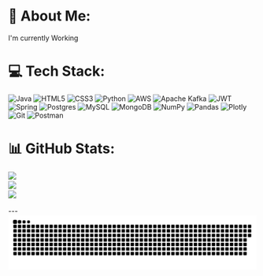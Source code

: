 # 💫 About Me:
I'm currently Working


# 💻 Tech Stack:
![Java](https://img.shields.io/badge/java-%23ED8B00.svg?style=for-the-badge&logo=openjdk&logoColor=white) ![HTML5](https://img.shields.io/badge/html5-%23E34F26.svg?style=for-the-badge&logo=html5&logoColor=white) ![CSS3](https://img.shields.io/badge/css3-%231572B6.svg?style=for-the-badge&logo=css3&logoColor=white) ![Python](https://img.shields.io/badge/python-3670A0?style=for-the-badge&logo=python&logoColor=ffdd54) ![AWS](https://img.shields.io/badge/AWS-%23FF9900.svg?style=for-the-badge&logo=amazon-aws&logoColor=white) ![Apache Kafka](https://img.shields.io/badge/Apache%20Kafka-000?style=for-the-badge&logo=apachekafka) ![JWT](https://img.shields.io/badge/JWT-black?style=for-the-badge&logo=JSON%20web%20tokens) ![Spring](https://img.shields.io/badge/spring-%236DB33F.svg?style=for-the-badge&logo=spring&logoColor=white) ![Postgres](https://img.shields.io/badge/postgres-%23316192.svg?style=for-the-badge&logo=postgresql&logoColor=white) ![MySQL](https://img.shields.io/badge/mysql-4479A1.svg?style=for-the-badge&logo=mysql&logoColor=white) ![MongoDB](https://img.shields.io/badge/MongoDB-%234ea94b.svg?style=for-the-badge&logo=mongodb&logoColor=white) ![NumPy](https://img.shields.io/badge/numpy-%23013243.svg?style=for-the-badge&logo=numpy&logoColor=white) ![Pandas](https://img.shields.io/badge/pandas-%23150458.svg?style=for-the-badge&logo=pandas&logoColor=white) ![Plotly](https://img.shields.io/badge/Plotly-%233F4F75.svg?style=for-the-badge&logo=plotly&logoColor=white) ![Git](https://img.shields.io/badge/git-%23F05033.svg?style=for-the-badge&logo=git&logoColor=white) ![Postman](https://img.shields.io/badge/Postman-FF6C37?style=for-the-badge&logo=postman&logoColor=white)
# 📊 GitHub Stats:
![](https://github-readme-stats.vercel.app/api?username=Nihil-S-S&theme=dark&hide_border=false&include_all_commits=false&count_private=false)<br/>
![](https://github-readme-streak-stats.herokuapp.com/?user=Nihil-S-S&theme=dark&hide_border=false)<br/>
![](https://github-readme-stats.vercel.app/api/top-langs/?username=Nihil-S-S&theme=dark&hide_border=false&include_all_commits=false&count_private=false&layout=compact)

---<picture>
  <source media="(prefers-color-scheme: dark)" srcset="https://raw.githubusercontent.com/Nihil-S-S/Nihil-S-S/output/github-snake-dark.svg" />
  <source media="(prefers-color-scheme: light)" srcset="https://raw.githubusercontent.com/Nihil-S-S/Nihil-S-S/output/github-snake.svg" />
  <img alt="github-snake" src="https://raw.githubusercontent.com/Nihil-S-S/Nihil-S-S/output/github-snake.svg" />
</picture>
